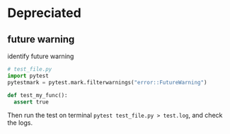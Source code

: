 # Depreciated

## future warning
identify future warning
```py
# test_file.py
import pytest
pytestmark = pytest.mark.filterwarnings("error::FutureWarning")

def test_my_func():
  assert true
```
Then run the test on terminal `pytest test_file.py > test.log`, and check the logs.

